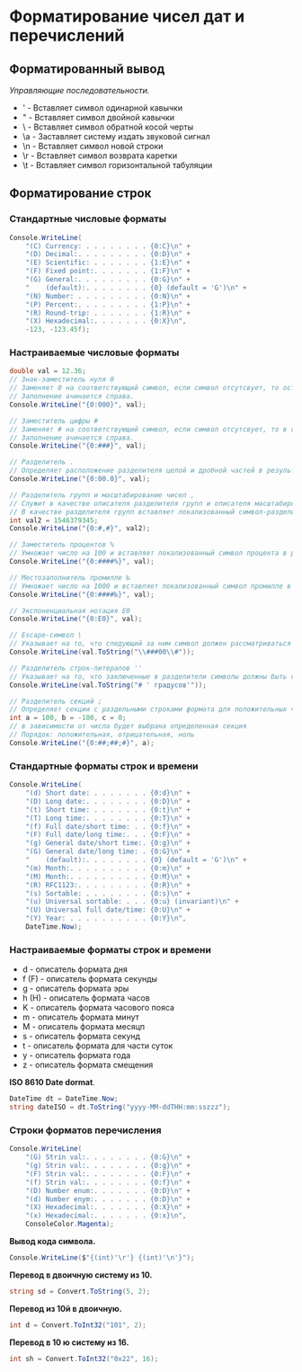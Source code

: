 # Форматирование чисел дат и перечислений

## Форматированный вывод

*Управляющие последовательности.*

- \' - Вставляет  символ одинарной кавычки
- \" - Вставляет  символ двойной кавычки
- \ - Вставляет  символ обратной косой черты
- \a - Заставляет систему издать звуковой сигнал
- \n - Вставляет  символ новой строки
- \r - Вставляет  символ возврата каретки
- \t - Вставляет  символ горизонтальной табуляции

## Форматирование строк

### Стандартные числовые форматы

```c#
Console.WriteLine(
    "(C) Currency: . . . . . . . . {0:C}\n" +
    "(D) Decimal:. . . . . . . . . {0:D}\n" +
    "(E) Scientific: . . . . . . . {1:E}\n" +
    "(F) Fixed point:. . . . . . . {1:F}\n" +
    "(G) General:. . . . . . . . . {0:G}\n" +
    "    (default):. . . . . . . . {0} (default = 'G')\n" +
    "(N) Number: . . . . . . . . . {0:N}\n" +
    "(P) Percent:. . . . . . . . . {1:P}\n" +
    "(R) Round-trip: . . . . . . . {1:R}\n" +
    "(X) Hexadecimal:. . . . . . . {0:X}\n",
    -123, -123.45f);
```

### Настраиваемые числовые форматы

```c#
double val = 12.36;
// Знак-заместитель нуля 0 
// Заменяет 0 на соответствующий символ, если символ отсутсвует, то останутся нули.
// Заполнение ачинается справа.
Console.WriteLine("{0:000}", val);

// Заместитель цифры #
// Заменяет # на соответствующий символ, если символ отсутсвует, то в строке не будет цифр.
// Заполнение ачинается справа.
Console.WriteLine("{0:###}", val);

// Разделитель .
// Определяет расположение разделителя целой и дробной частей в результирующей строке.
Console.WriteLine("{0:00.0}", val);

// Разделитель групп и масштабирование чисел ,
// Служит в качестве описателя разделителя групп и описателя масштабирования чисел.
// В качестве разделителя групп вставляет локализованный символ-разделитель групп между всеми группами
int val2 = 1546379345;
Console.WriteLine("{0:#,#}", val2);

// Заместитель процентов %
// Умножает число на 100 и вставляет локализованный символ процента в результирующую строку.
Console.WriteLine("{0:####%}", val);

// Местозаполнитель промилле ‰
// Умножает число на 1000 и вставляет локализованный символ промилле в результирующую строку.
Console.WriteLine("{0:####‰}", val);

// Экспоненциальная нотация E0
Console.WriteLine("{0:E0}", val);

// Escape-символ \
// Указывает на то, что следующий за ним символ должен рассматриваться как литерал, а не как описатель настраиваемого формата.
Console.WriteLine(val.ToString("\\###00\\#"));

// Разделитель строк-литералов ''
// Указывает на то, что заключенные в разделители символы должны быть скопированы в результирующую строку без изменений.
Console.WriteLine(val.ToString("# ' градусов'"));

// Разделитель секций ;
// Определяет секции с раздельными строками формата для положительных чисел, отрицательных чисел и нуля.
int a = 100, b = -100, c = 0;
// в зависимости от числа будет выбрана определенная секция 
// Порядок: положительная, отрицательная, ноль
Console.WriteLine("{0:##;##;#}", a);
```

### Стандартные форматы строк и времени

```c#
Console.WriteLine(
    "(d) Short date: . . . . . . . {0:d}\n" +
    "(D) Long date:. . . . . . . . {0:D}\n" +
    "(t) Short time: . . . . . . . {0:t}\n" +
    "(T) Long time:. . . . . . . . {0:T}\n" +
    "(f) Full date/short time: . . {0:f}\n" +
    "(F) Full date/long time:. . . {0:F}\n" +
    "(g) General date/short time:. {0:g}\n" +
    "(G) General date/long time: . {0:G}\n" +
    "    (default):. . . . . . . . {0} (default = 'G')\n" +
    "(m) Month:. . . . . . . . . . {0:m}\n" +
    "(M) Month:. . . . . . . . . . {0:M}\n" +
    "(R) RFC1123:. . . . . . . . . {0:R}\n" +
    "(s) Sortable: . . . . . . . . {0:s}\n" +
    "(u) Universal sortable: . . . {0:u} (invariant)\n" +
    "(U) Universal full date/time: {0:U}\n" +
    "(Y) Year: . . . . . . . . . . {0:Y}\n",
    DateTime.Now);
```

### Настраиваемые форматы строк и времени

- d - описатель формата дня
- f (F) - описатель формата секунды
- g - описатель формата эры
- h (H) - описатель формата часов
- K - описатель формата часового пояса
- m - описатель формата минут
- M - описатель формата месяцп
- s - описатель формата секунд
- t - описатель формата для части суток
- y - описатель формата года
- z - описатель формата смещения

**ISO 8610 Date dormat**.

```c#
DateTime dt = DateTime.Now;
string dateISO = dt.ToString("yyyy-MM-ddTHH:mm:sszzz");
```

### Строки форматов перечисления

```c#
Console.WriteLine(
    "(G) Strin val:. . . . . . . . {0:G}\n" +
    "(g) Strin val:. . . . . . . . {0:g}\n" +
    "(F) Strin val:. . . . . . . . {0:F}\n" +
    "(f) Strin val:. . . . . . . . {0:f}\n" +
    "(D) Number enum:. . . . . . . {0:D}\n" +
    "(d) Number enym:. . . . . . . {0:D}\n" +
    "(X) Hexadecimal:. . . . . . . {0:X}\n" +
    "(x) Hexadecimal:. . . . . . . {0:x}\n",
    ConsoleColor.Magenta);
```

**Вывод кода символа.**

```c#
Console.WriteLine($"{(int)'\r'} {(int)'\n'}");
```

**Перевод в двоичную cиcтему из 10.**

```c#
string sd = Convert.ToString(5, 2); 
```

**Перевод из 10й в двоичную.**

```c#
int d = Convert.ToInt32("101", 2); 
```

**Перевод в 10 ю систему из 16.**

```c#
int sh = Convert.ToInt32("0x22", 16); 
```

